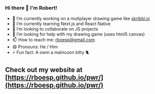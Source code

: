 ### Hi there 👋 I'm Robert!

<!--
**rboesp/rboesp** is a ✨ _special_ ✨ repository because its `README.md` (this file) appears on your GitHub profile.
-->

- 🔭 I’m currently working on a mutiplayer drawing game like [skribbl.io](https://skribbl.io/)
- 🌱 I’m currently learning Next.js and React Native
- 👯 I’m looking to collaborate on JS projects
- 🤔 I’m looking for help with my drawing game (uses html5 canvas)
- 📫 How to reach me: rboesp@gmail.com
- 😄 Pronouns: He / Him
- ⚡ Fun fact: A owm a maincoon kitty 🐈

## Check out my website at [https://rboesp.github.io/pwr/](https://rboesp.github.io/pwr/)

